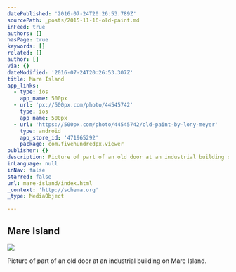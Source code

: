 ```yaml
---
datePublished: '2016-07-24T20:26:53.789Z'
sourcePath: _posts/2015-11-16-old-paint.md
inFeed: true
authors: []
hasPage: true
keywords: []
related: []
author: []
via: {}
dateModified: '2016-07-24T20:26:53.307Z'
title: Mare Island
app_links:
  - type: ios
    app_name: 500px
  - url: 'px://500px.com/photo/44545742'
    type: ios
    app_name: 500px
  - url: 'https://500px.com/photo/44545742/old-paint-by-lony-meyer'
    type: android
    app_store_id: '471965292'
    package: com.fivehundredpx.viewer
publisher: {}
description: Picture of part of an old door at an industrial building on Mare Island.
inLanguage: null
inNav: false
starred: false
url: mare-island/index.html
_context: 'http://schema.org'
_type: MediaObject

---
```

## Mare Island

<article style=""><img src="https://s3-us-west-2.amazonaws.com/the-grid-img/p/f60887c179d4b48ccf7294e17f630b1f19cedb83.jpg" /><p>Picture of part of an old door at an industrial building on Mare Island.</p></article>